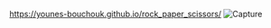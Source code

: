 https://younes-bouchouk.github.io/rock_paper_scissors/
![Capture](https://github.com/Younes-Bouchouk/Chifoumi/assets/115986198/ba4fc5c0-f5dd-46c3-9253-5165678b200f)
